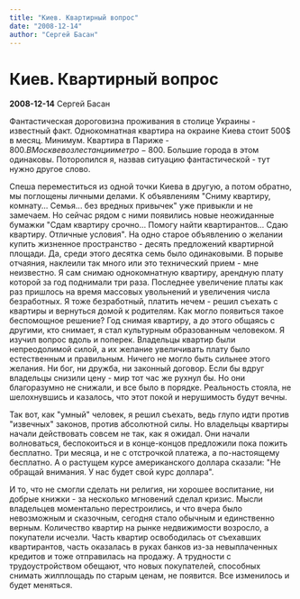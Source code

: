 ```yaml
---
title: "Киев. Квартирный вопрос"
date: "2008-12-14"
author: "Сергей Басан"
---
```


# Киев. Квартирный вопрос

**2008-12-14** Сергей Басан

Фантастическая дороговизна проживания в столице Украины - известный факт. Однокомнатная квартира на окраине Киева стоит 500$ в месяц. Минимум. Квартира в Париже - 800$. В Москве возле станции метро - 800$. Большие города в этом одинаковы. Поторопился я, назвав ситуацию фантастической - тут нужно другое слово.

Спеша переместиться из одной точки Киева в другую, а потом обратно, мы поглощены личными делами. К объявлениям "Сниму квартиру, комнату... Семья... без вредных привычек" уже привыкли и не замечаем. Но сейчас рядом с ними появились новые неожиданные бумажки "Сдам квартиру срочно... Помогу найти квартирантов... Сдаю квартиру. Отличные условия". На одно старое объявлению о желании купить жизненное пространство - десять предложений квартирной площади. Да, среди этого десятка семь было одинаковыми. В порыве отчаяния, наклеили так много или это технический прием - мне неизвестно. Я сам снимаю однокомнатную квартиру, арендную плату которой за год поднимали три раза. Последнее увеличение платы как раз пришлось на время массовых увольнений и увеличения числа безработных. Я тоже безработный, платить нечем - решил съехать с квартиры и вернуться домой к родителям. Как могло появиться такое беспомощное решение? Год снимая квартиру, а до этого общаясь с другими, кто снимает, я стал культурным образованным человеком. Я изучил вопрос вдоль и поперек. Владельцы квартир были непреодолимой силой, а их желание увеличивать плату было естественным и правильным. Ничего не могло быть сильнее этого желания. Ни бог, ни дружба, ни законный договор. Если бы вдруг владельцы снизили цену - мир тот час же рухнул бы. Но они благоразумно не снижали, и все было в порядке. Реальность стояла, не шелохнувшись и казалось, что этот покой и нерушимость будут вечны.

Так вот, как "умный" человек, я решил съехать, ведь глупо идти против "извечных" законов, против абсолютной силы. Но владельцы квартиры начали действовать совсем не так, как я ожидал. Они начали волноваться, беспокоиться и в конце-концов предложили пока пожить бесплатно. Три месяца, и не с отстрочкой платежа, а по-настоящему бесплатно. А о растущем курсе американского доллара сказали: "Не обращай внимания. У нас будет свой курс доллара".

И то, что не смогли сделать ни религия, ни хорошее воспитание, ни добрые книжки - за несколько мгновений сделал кризис. Мысли владельцев моментально перестроились, и что вчера было невозможным и сказочным, сегодня стало обычным и единственно верным. Количество квартир на рынке недвижимости возросло, а покупатели исчезли. Часть квартир освободилась от съехавших квартирантов, часть оказалась в руках банков из-за невыплаченных кредитов и тоже отправилась на продажу. А трудности с трудоустройством обещают, что новых покупателей, способных снимать жилплощадь по старым ценам, не появится. Все изменилось и будет меняться.